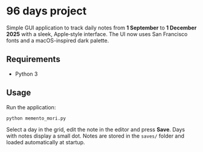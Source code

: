 # 96 days project

Simple GUI application to track daily notes from **1 September** to **1 December 2025** with a sleek, Apple‑style interface. The
UI now uses San Francisco fonts and a macOS-inspired dark palette.

## Requirements
- Python 3

## Usage
Run the application:

```bash
python memento_mori.py
```

Select a day in the grid, edit the note in the editor and press **Save**. Days with notes display a small dot. Notes are stored in the `saves/` folder and loaded automatically at startup.
